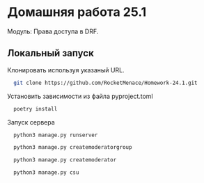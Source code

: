 
# Домашняя работа 25.1

Модуль: Права доступа в DRF.


## Локальный запуск

Клонировать используя указаный URL.

```bash
  git clone https://github.com/RocketMenace/Homework-24.1.git
```

Установить зависимости из файла pyproject.toml

```bash
  poetry install
```

Запуск сервера

```bash
  python3 manage.py runserver
```
```bash
  python3 manage.py createmoderatorgroup
```
```bash
  python3 manage.py createmoderator
```
```bash
  python3 manage.py csu
```

